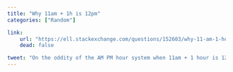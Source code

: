 ```yaml
---
title: "Why 11am + 1h is 12pm"
categories: ["Random"]

link:
    url: "https://ell.stackexchange.com/questions/152603/why-11-am-1-hour-1200-pm"
    dead: false

tweet: "On the oddity of the AM PM hour system when 11am + 1 hour is 12pm"
---
```

